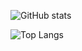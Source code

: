 ![GitHub stats](https://github-readme-stats-jaepil.vercel.app/api?username=jaepil&count_private=true&show_icons=true&theme=nord)

![Top Langs](https://github-readme-stats-jaepil.vercel.app/api/top-langs/?username=jaepil&hide=actionscript,java,html&theme=nord&layout=compact)
